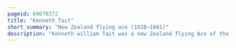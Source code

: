 ```yaml
---
pageid: 69670372
title: "Kenneth Tait"
short_summary: "New Zealand flying ace (1918–1941)"
description: "Kenneth william Tait was a new Zealand flying Ace of the Royal Air Force during World War Ii. He is credited with destroying five Enemy Aircraft, a Share in another Aircraft Destroyed and eight damaged."
---
```

